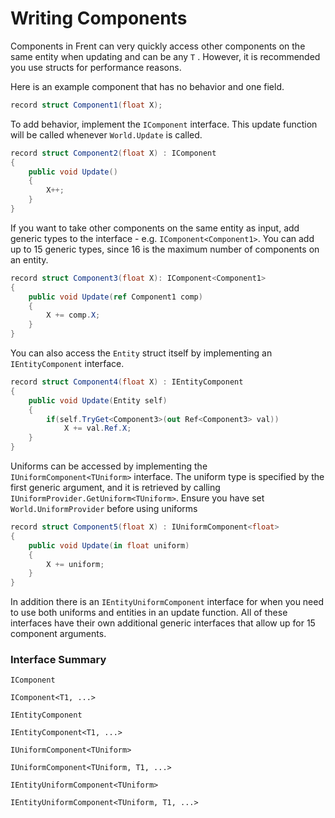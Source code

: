 # Writing Components
Components in Frent can very quickly access other components on the same entity when updating and can be any `T` . However, it is recommended you use structs for performance reasons. 

Here is an example component that has no behavior and one field.
```csharp
record struct Component1(float X);
```
To add behavior, implement the `IComponent` interface. This update function will be called whenever `World.Update` is called.
```csharp
record struct Component2(float X) : IComponent
{
    public void Update()
	{
		X++;
	}
}
```
If you want to take other components on the same entity as input, add generic types to the interface - e.g. `IComponent<Component1>`. You can add up to 15 generic types, since 16 is the maximum number of components on an entity.
```csharp
record struct Component3(float X): IComponent<Component1>
{
    public void Update(ref Component1 comp)
    {
	    X += comp.X;
    }
}
```
You can also access the `Entity` struct itself by implementing an `IEntityComponent` interface.
```csharp
record struct Component4(float X) : IEntityComponent
{
	public void Update(Entity self)
	{
		if(self.TryGet<Component3>(out Ref<Component3> val))
			X += val.Ref.X;
	}
}
```
Uniforms can be accessed by implementing the `IUniformComponent<TUniform>` interface. The uniform type is specified by the first generic argument, and it is retrieved by calling `IUniformProvider.GetUniform<TUniform>`. Ensure you have set `World.UniformProvider` before using uniforms
```csharp
record struct Component5(float X) : IUniformComponent<float>
{
    public void Update(in float uniform)
    {
        X += uniform;
    }
}
```
In addition there is an `IEntityUniformComponent` interface for when you need to use both uniforms and entities in an update function. All of these interfaces have their own additional generic interfaces that allow up for 15 component arguments.

### Interface Summary

`IComponent`

`IComponent<T1, ...>`


`IEntityComponent`

`IEntityComponent<T1, ...>`


`IUniformComponent<TUniform>`

`IUniformComponent<TUniform, T1, ...>`


`IEntityUniformComponent<TUniform>`

`IEntityUniformComponent<TUniform, T1, ...>`